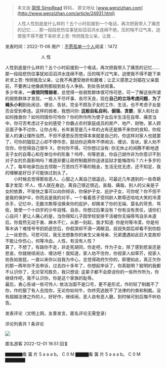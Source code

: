 > 本文由 [简悦 SimpRead](http://ksria.com/simpread/) 转码， 原文地址 [www.wenzizhan.com](http://www.wenzizhan.com/article/24931.html)

> 人性人性到底是什么样的？五个小时前接到一个电话，再次把我带入了痛苦的记忆…… 那一段段悲伤往事犹如滔滔洪水连绵不绝，压的喘不过气来，迫使我不得不跪下来祈求上苍: 怜悯我及父亲，让我 ...

发表时间：2022-11-06 用户：[不愿孤单一个人](http://www.wenzizhan.com/uzone/liuhsh)阅读：1472

　　　　　　　　 人 性

人性到底是什么样的？五个小时前接到一个电话，再次把我带入了痛苦的记忆……  
那一段段悲伤往事犹如滔滔洪水连绵不绝，压的喘不过气来，迫使我不得不跪下来祈求上苍: 怜悯我及父亲，让我不再遭受挫折和磨难；让正义感恩之剑插在父亲面前，不要再让他像疯狗那般到处与人争执、到处告状闹事。  
多少年来，**一直很同情弱者**，总觉得一些弱势群体很可怜可悲，可一了解这些所谓的弱势群体才发现，一些人干尽坏事、丧尽天良，现在**自己的立场考虑问题**，**为了蝇头小利**到处闹访、缠访、告状，完全不顾及子女的工作、生活，也不考虑子女是否会受到牵连。这样的弱者，我想问你: **这般自私自利、倔强、贪婪**，家人和社会如何挽救你？如何同情你可怜你？你的所作所为使子女后半生活在自卑、痛苦当中，你可否考虑过子女的感受？你霸占农村家庭成员的房产、地产、财物，家人顾忌面子争不过你，让你占有，长年甚至是几十年的占有还是换不来你的良知，你视家人的谦让理所当然，不但不感恩反而觉得本来就是自己的，你这样对家人也就罢了，可你的猖狂之心却不停作祟，鼓动你近两年不停闹访、缠访、告状。家人劝不住你，你觉得自己很牛 X，奈何你不得，可你想过没有: 你无休止的闹腾不断地透支子女的自尊心和在单位中的形象？呜呼，何等悲哀，你自己胡作非为你意识不到对子女的负面影响吗？难道非要让政府制裁把你送进监狱才能悔改吗？六十多岁的人了，每年地承包出去领取一万至四万不等的租金，生活无忧无虑，还不知足，我的理解是好日子可能快过到头了。  
　　小时候总觉得那些恶人、心狠之人离自己很遥远，可最近几年遇到的一些奇葩事才发现: 坏人、怪人就在身边，离自己很近很近。哀哉、痛哉，别人的父亲是子女的依靠，不愉快之事可以向你倾诉，你保护子女、庇护子女，可你呢？你不但不是我的保护伞，你而且是我的对手，一个看着孩子受同龄人欺辱还哈哈大笑的冷漠杀手，记忆中，无数次欺辱没换来你的庇护，却换来了你的无端、莫名的苛责、骂街，致使一个十四岁的少年自残、自杀，你想过后果没有？你有没有责任，请你扪心自问！更让人痛心的是，当你得知儿子因学校安排干活被你无端辱骂自杀未遂后，你竟然无动于衷、麻木不仁，从那一刻起，我才知道: 你是何等冷漠，你是何等木讷？难怪爷爷奶奶逝世后，你假哭却不滴一滴眼泪，叔叔失踪后却看不到你脸上一丝悲伤。可悲可叹，我无法想象你的亲生父亲母亲、兄弟遭遇如此巨大变故却不能让你伤心，何等冷血，人性，有没有人性？  
算了，不想了，有路你不走，非走死胡同，你走吧，作为子女，除了感到悲哀还是悲哀，你就继续闹访、缠访吧！我知道，家人劝不住你，你视家人如草芥，视家人劝告如放屁，一直以来你以自我为中心，总觉得政府欠你的，即便如此，真正欠你的那一两年你不去申诉，过去四十多年了，你想起申诉了，你真聪明？聪明的我都不认识你了，无论官司胜负，我只想说: 这辈子都不会原谅你的一些所作所为，你继续作吧，我不认识你，你是这个家族的耻辱。  
最后，衷心告诫一些可怜人: 依法治国不是口号，更不是形式，作的轻了制裁不了你，作的狠了有人去找你，无论你如何牛，你终究逃脱不了法律的约束和制裁。没有超越法律之外的人，好好作，继续闹，恶人自有恶人磨，到时候可别后悔不听劝告。

发表评论（文明上网，友善发言，匿名评论无需登录）

评论列表共 1 条评论

![](http://www.wenzizhan.com/Img/header/niming_user.png)

匿名游客 2022-12-01 16:51 回复

▇▇▇▇看 簧 片 5 a a a b。 C 0 M ▇▇▇▇看 簧 片 5 a a a b。 C 0 M ▇▇▇▇▇▇